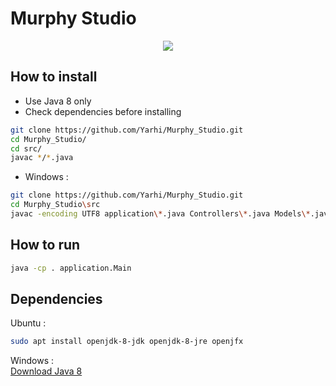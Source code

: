 # Murphy Studio
<p align="center"> 
  <img src="src/icon.png" align="center"/>
</p>

## How to install
* Use Java 8 only
* Check dependencies before installing
```bash
git clone https://github.com/Yarhi/Murphy_Studio.git  
cd Murphy_Studio/  
cd src/  
javac */*.java
```

* Windows :
```bash
git clone https://github.com/Yarhi/Murphy_Studio.git  
cd Murphy_Studio\src
javac -encoding UTF8 application\*.java Controllers\*.java Models\*.java Objects\*.java
```
## How to run
```bash
java -cp . application.Main
```

## Dependencies
Ubuntu :
```bash
sudo apt install openjdk-8-jdk openjdk-8-jre openjfx
```

Windows :  
[Download Java 8](http://www.oracle.com/technetwork/java/javase/downloads/jdk8-downloads-2133151.html?printOnly=1)
